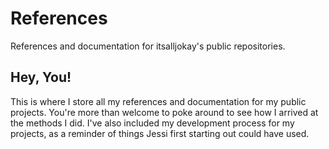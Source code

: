 # References
References and documentation for itsalljokay's public repositories.

## Hey, You!
This is where I store all my references and documentation for my public projects. You're more than welcome to poke around to see how I arrived at the methods I did. I've also included my development process for my projects, as a reminder of things Jessi first starting out could have used.
